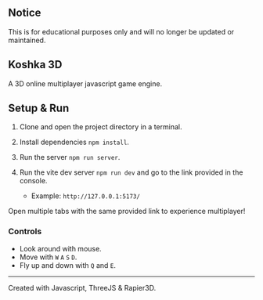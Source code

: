 ## Notice

This is for educational purposes only and will no longer be updated or maintained.

## Koshka 3D

A 3D online multiplayer javascript game engine.

## Setup & Run

1. Clone and open the project directory in a terminal.

2. Install dependencies `npm install`.

3. Run the server `npm run server`.

4. Run the vite dev server `npm run dev` and go to the link provided in the console.
   - Example: `http://127.0.0.1:5173/`

Open multiple tabs with the same provided link to experience multiplayer!

### Controls

- Look around with mouse.
- Move with `W` `A` `S` `D`.
- Fly up and down with `Q` and `E`.

---

Created with Javascript, ThreeJS & Rapier3D.
